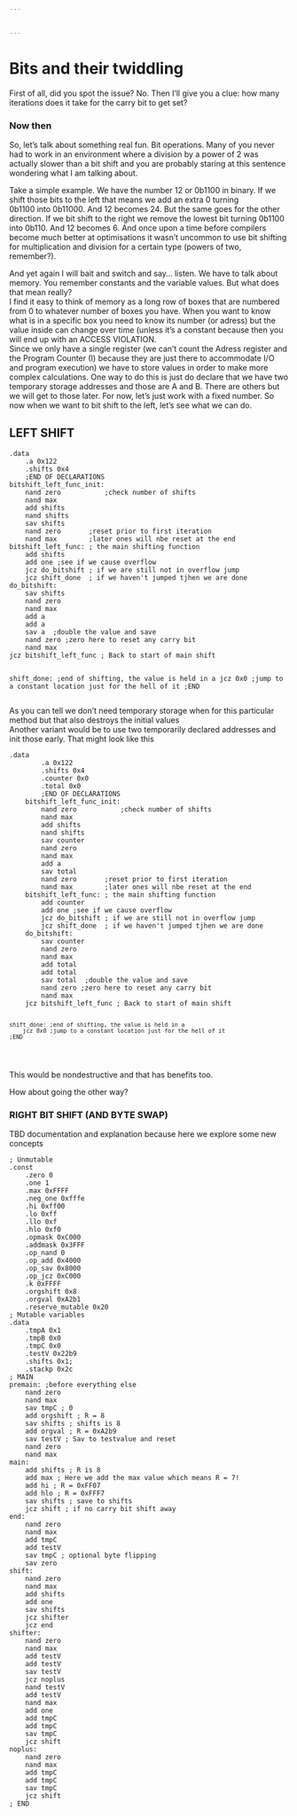```yaml
---


---
```


<h1 id="bits-and-their-twiddling">Bits and their twiddling</h1>
<p>First of all, did you spot the issue? No. Then I’ll give you a clue: how many iterations does it take for the carry bit to get set?</p>
<h3 id="now-then">Now then</h3>
<p>So, let’s talk about something real fun. Bit operations. Many of you never had to work in an environment where a division by a power of 2 was actually slower than a bit shift and you are probably staring at this sentence wondering what I am talking about.</p>
<p>Take a simple example. We have the number 12 or 0b1100 in binary. If we shift those bits to the left that means we add an extra 0 turning<br>
0b1100 into 0b11000. And 12 becomes 24. But the same goes for the other direction. If we bit shift to the right we remove the lowest bit turning 0b1100 into 0b110. And 12 becomes 6. And once upon a time before compilers become much better at optimisations  it wasn’t uncommon to use bit shifting for multiplication and division for a certain type (powers of two, remember?).</p>
<p>And yet again I will bait and switch and say… listen. We have to talk about memory. You remember constants and the variable values. But what does that mean really?<br>
I find it easy to think of memory as a long row of boxes that are numbered from 0 to whatever number of boxes you have. When you want to know what is in a specific box you need to know its number (or adress) but the value inside can change over time (unless it’s a constant because then you will end up with an ACCESS VIOLATION.<br>
Since we only have a single register (we can’t count the Adress register and the Program Counter (I) because they are just there to accommodate I/O and program execution) we have to store values in order to make more complex calculations. One way to do this is just do declare that we have two temporary storage addresses and those are A and B. There are others but we will get to those later. For now, let’s just work with a fixed number. So now when we want to bit shift to the left, let’s see what we can do.</p>
<h2 id="left-shift">LEFT SHIFT</h2>
<pre><code>.data
	.a 0x122
	.shifts 0x4
	;END OF DECLARATIONS
bitshift_left_func_init:
	nand zero			;check number of shifts
    nand max
    add shifts
    nand shifts
    sav shifts
    nand zero		;reset prior to first iteration
    nand max		;later ones will nbe reset at the end
bitshift_left_func: ; the main shifting function
    add shifts 
    add one	;see if we cause overflow
    jcz do_bitshift ; if we are still not in overflow jump
    jcz shift_done  ; if we haven't jumped tjhen we are done
do_bitshift:
    sav shifts
    nand zero
    nand max
    add a	
    add a
    sav a  ;double the value and save
    nand zero ;zero here to reset any carry bit
    nand max
jcz bitshift_left_func ; Back to start of main shift

shift_done: ;end of shifting, the value is held in a
	jcz 0x0 ;jump to a constant location just for the hell of it
;END
</code></pre>
<p>As you can tell we don’t need temporary storage when for this particular method but that also destroys the initial values<br>
Another variant would be to use two temporarily declared addresses and init those early. That might look like this</p>
<pre><code>.data
		.a 0x122
		.shifts 0x4
		.counter 0x0
		.total 0x0
		;END OF DECLARATIONS
    bitshift_left_func_init:
		nand zero			;check number of shifts
	    nand max
	    add shifts
	    nand shifts
	    sav counter
	    nand zero
	    nand max
	    add a
	    sav total
	    nand zero		;reset prior to first iteration
	    nand max		;later ones will nbe reset at the end
    bitshift_left_func: ; the main shifting function
	    add counter 
	    add one	;see if we cause overflow
	    jcz do_bitshift ; if we are still not in overflow jump
	    jcz shift_done  ; if we haven't jumped tjhen we are done
    do_bitshift:
	    sav counter
	    nand zero
	    nand max
	    add total	
	    add total
	    sav total  ;double the value and save
	    nand zero ;zero here to reset any carry bit
	    nand max
	jcz bitshift_left_func ; Back to start of main shift
	
	shift_done: ;end of shifting, the value is held in a
		jcz 0x0 ;jump to a constant location just for the hell of it
	;END
</code></pre>
<p>This would be nondestructive and that has benefits too.</p>
<p>How about going the other way?</p>
<h3 id="right-bit-shift-and-byte-swap">RIGHT BIT SHIFT (AND BYTE SWAP)</h3>
<p>TBD documentation and explanation because here we explore some new concepts</p>
<pre><code>; Unmutable
.const
	.zero 0
    .one 1
    .max 0xFFFF
    .neg_one 0xfffe
    .hi 0xff00
    .lo 0xff
    .llo 0xf
    .hlo 0xf0
    .opmask 0xC000
    .addmask 0x3FFF
    .op_nand 0
    .op_add 0x4000
    .op_sav 0x8000
    .op_jcz 0xC000
    .k 0xFFFF
    .orgshift 0x8
    .orgval 0xA2b1
    .reserve_mutable 0x20
; Mutable variables
.data
    .tmpA 0x1
    .tmpB 0x0
    .tmpC 0x0
    .testV 0x22b9
    .shifts 0x1; 
    .stackp 0x2c
; MAIN
premain: ;before everything else
	nand zero
    nand max
    sav tmpC ; 0
	add orgshift ; R = 8
    sav shifts ; shifts is 8
	add orgval ; R = 0xA2b9
    sav testV ; Sav to testvalue and reset
    nand zero
    nand max
main:
    add shifts ; R is 8
    add max ; Here we add the max value which means R = 7!
    add hi ; R = 0xFF07
    add hlo ; R = 0xFFF7
    sav shifts ; save to shifts
    jcz shift ; if no carry bit shift away
end:
	nand zero
    nand max
    add tmpC
    add testV
    sav tmpC ; optional byte flipping
    sav zero 
shift:
	nand zero
    nand max
    add shifts
    add one
    sav shifts
    jcz shifter
    jcz end
shifter:
    nand zero
    nand max
	add testV
    add testV
    sav testV
    jcz noplus
    nand testV
    add testV
    nand max
    add one
    add tmpC
    add tmpC
    sav tmpC
    jcz shift
noplus:
	nand zero
    nand max
	add tmpC
    add tmpC
    sav tmpC
    jcz shift
; END
</code></pre>

